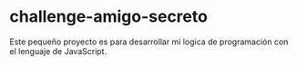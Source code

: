 # challenge-amigo-secreto
Este pequeño proyecto es para desarrollar mi logica de programación con el lenguaje de JavaScript.
